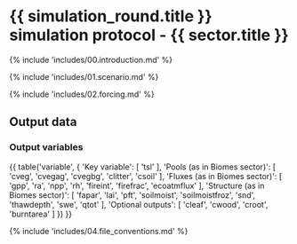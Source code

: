 # {{ simulation_round.title }} simulation protocol - {{ sector.title }}

{% include 'includes/00.introduction.md' %}

{% include 'includes/01.scenario.md' %}

{% include 'includes/02.forcing.md' %}

Output data
-----------

### Output variables

{{ table('variable', {
    'Key variable': [
        'tsl'
    ],
    'Pools (as in Biomes sector)': [
        'cveg',
        'cvegag',
        'cvegbg',
        'clitter',
        'csoil'
    ],
    'Fluxes (as in Biomes sector)': [
        'gpp',
        'ra',
        'npp',
        'rh',
        'fireint',
        'firefrac',
        'ecoatmflux'
    ],
    'Structure (as in Biomes sector)': [
        'fapar',
        'lai',
        'pft',
        'soilmoist',
        'soilmoistfroz',
        'snd',
        'thawdepth',
        'swe',
        'qtot'
    ],
    'Optional outputs': [
        'cleaf',
        'cwood',
        'croot',
        'burntarea'
    ]
}) }}

{% include 'includes/04.file_conventions.md' %}
